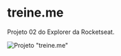 # treine.me
Projeto 02 do Explorer da Rocketseat.

![Projeto "treine.me"](https://github.com/madalena-rocha/treine.me/blob/main/assets/treine.me.png)
